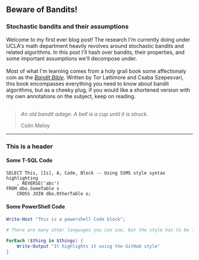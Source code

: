 ## Beware of Bandits! 
### Stochastic bandits and their assumptions 

Welcome to my first ever blog post! The research I'm currently doing under UCLA's math department heavily revolves around stochastic bandits and related algorithms.
In this post I'll hash over bandits, their properties, and some important assumptions we'll decompose under. 
<br><br>
Most of what I'm learning comes from a holy grail book some affectionaly coin as the [*Bandit Bible*](https://banditalgs.com). 
Written by Tor Lattimore and Csaba Szepesvari, this book encompasses everything you need to know about bandit algorithms, but as a cheeky plug, if you would like a shortened version with my own annotations on the subject, keep on reading.
<br><br>
> *An old bandit adage: A bell is a cup until it is struck.*
> 
> Colin Meloy
---
### This is a header

#### Some T-SQL Code

```tsql
SELECT This, [Is], A, Code, Block -- Using SSMS style syntax highlighting
    , REVERSE('abc')
FROM dbo.SomeTable s
    CROSS JOIN dbo.OtherTable o;
```

#### Some PowerShell Code

```powershell
Write-Host "This is a powershell Code block";

# There are many other languages you can use, but the style has to be loaded first

ForEach ($thing in $things) {
    Write-Output "It highlights it using the GitHub style"
}
```
